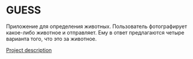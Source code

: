 # GUESS

Приложение для определения животных. Пользователь фотографирует какое-либо животное и отправляет. Ему в ответ предлагаются четыре варианта того, что это за животное.

[Project description](https://github.com/Alex-Sidorov/GUESS/blob/master/GUESS_description.md)

